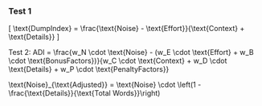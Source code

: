 ### Test 1

\[
\text{DumpIndex} = \frac{\text{Noise} - \text{Effort}}{\text{Context} + \text{Details}}
\]

Test 2: 
ADI = \frac{w_N \cdot \text{Noise} - (w_E \cdot \text{Effort} + w_B \cdot \text{BonusFactors})}{w_C \cdot \text{Context} + w_D \cdot \text{Details} + w_P \cdot \text{PenaltyFactors}}


\text{Noise}_{\text{Adjusted}} = \text{Noise} \cdot \left(1 - \frac{\text{Details}}{\text{Total Words}}\right)
